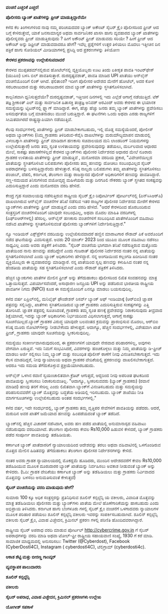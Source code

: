 **ವಂಚನೆ ಎಚ್ಚರಿಕೆ ಎಚ್ಚರ!**  

**ಪೊಲೀಸರು ಬ್ಯಾಂಕ್ ಖಾತೆಗಳನ್ನು ಫ್ರೀಜ್ ಮಾಡುತ್ತಿದ್ದಾರೆಯೇ**

ಕಳೆದ ಕೆಲ ತಿಂಗಳುಗಳಿಂದ ನಾವು ನಮ್ಮ ಪರಿಚಯದವರ ಬ್ಯಾಂಕ್ ಅಕೌಂಟ್ ಸೈಬರ್ ಕ್ರೈಂ ಪೊಲೀಸರಿಂದ ಫ್ರೀಜ್  ಆದ ಬಗ್ಗೆ ಕೇಳಿರುತ್ತೇವೆ, ಯಾಕೆ ಜನಸಾಮಾನ್ಯರ ಅಥವಾ ಸಾರ್ವಜನಿಕರ ಖಾಸಗಿ ಹಾಗು ವ್ಯವಹಾರದ ಬ್ಯಾಂಕ್ ಖಾತೆಗಳನ್ನು ಪೊಲೀಸ್ನವರು ಫ್ರೀಜ್ ಮಾಡುತ್ತಿರುವುದು ? ಹೀಗೆ ಅಕೌಂಟ್ ಫ್ರೀಜ್ ಮಾಡುವದು ಸರಿಯೇ ? ಹೀಗೆ ಫ್ರೀಜ್ ಆದ ಅಕೌಂಟ್ ಅನ್ನು ಡಿಫ್ರೀಜ್ ಮಾಡುವದಾದರೂ ಹೇಗೆ? ಇವೆಲ್ಲ ಪ್ರಶ್ನೆಗಳಿಗೆ ಉತ್ತರ ತಿಳಿಯಲು ಮೊದಲು  ಇತ್ತೀಚಿನ  ದಿನ ಪತ್ರಿಕೆ ಹಾಗು ಸೋಶಿಯಲ್ ಮೀಡಿಯಾಗಳಲ್ಲಿ ಪ್ರಸಿದ್ದಿ ಆದ ಪ್ರಕರಣಗಳನ್ನು ತಿಳಿಯೋಣ

**ಕೇರಳದ ಪ್ರಕರಣವನ್ನು  ಉಲ್ಲೇಖಿಸುವದಾದರೆ**

ಕೇರಳದ ಮುಪ್ಪತಡಮ್‌ನಲ್ಲಿರುವ ಹೋಟೆಲ್‌ನಲ್ಲಿ ವ್ಯಕ್ತಿಯೊಬ್ಬರು ಊಟ ತಿಂದು ಏಕೀಕೃತ ಪಾವತಿ ಇಂಟರ್‌ಫೇಸ್ (ಯುಪಿಐ) ಬಳಸಿ ಬಿಲ್ ಪಾವತಿಸುತ್ತಾರೆ. ದುರದೃಷ್ಟವಶಾತ್, ಪಾವತಿ ಮಾಡಿದ UPI ಖಾತೆಯು ಆನ್‌ಲೈನ್ ವಂಚನೆಯೊಂದಿಗೆ ಲಿಂಕ್ ಆಗಿದೆ. ಫಲಿತಾಂಶ? ಇದೀಗ ಪೊಲೀಸರ ಆದೇಶದ ಮೇರೆಗೆ ಹೋಟೆಲ್, ಅದರ ಕೋಳಿ ಸರಬರಾಜುದಾರ ಮತ್ತು ಸರಬರಾಜುದಾರನ ಮಾವ ಬ್ಯಾಂಕ್ ಖಾತೆಗಳನ್ನು ಸ್ಥಗಿತಗೊಳಿಸಲಾಗಿದೆ.
 
ಕಾಲ್ಪನಿಕವಾಗಿ ಧ್ವನಿಸುತ್ತದೆಯೇ? ದುರದೃಷ್ಟವಶಾತ್, ಇತ್ತೀಚಿನ ದಿನಗಳಲ್ಲಿ ಇದು ಎಲ್ಲೆಡೆ ಆಗಾಗ್ಗೆ ನಡೆಯುತ್ತಿದೆ. ಟೆಕ್ ತಜ್ಞ ಶ್ರೀಕಾಂತ್ ಎಲ್ ಮತ್ತು ಸಾರ್ವಜನಿಕ ಹಿತಾಸಕ್ತಿ ತಂತ್ರಜ್ಞ ಅನಿವರ್ ಅರವಿಂದ್ ಅವರು ಕೇರಳದ ಈ ಭಯಾನಕ ಸಮಸ್ಯೆಯನ್ನು ಟ್ವಿಟರ್‌ನಲ್ಲಿ ಫ್ಲ್ಯಾಗ್ ಮಾಡಿದ್ದಾರೆ. ಈಗ, ಹೆಚ್ಚು ಹೆಚ್ಚು ಜನರು ತಮ್ಮ ಬ್ಯಾಂಕ್ ಖಾತೆಗಳನ್ನು ಪ್ರವೇಶಿಸಲು ಅಸಮರ್ಥತೆಯ ಬಗ್ಗೆ ಮಾತನಾಡಲು ಮುಂದೆ ಬರುತ್ತಿದ್ದಾರೆ. ಈ ಘಟನೆಗಳು ಒಂದು ಅಥವಾ ಎರಡು ರಾಜ್ಯಗಳಿಗೆ ಸೀಮಿತವಾಗಿರದೆ ರಾಷ್ಟ್ರವ್ಯಾಪಿಯಾಗಿ ನಡೆಯುತ್ತಿವೆ.
 
ಕೆಲವು ಸಂದರ್ಭಗಳಲ್ಲಿ ಖಾತೆಗಳನ್ನು ಫ್ರೀಜ್ ಮಾಡಬೇಕಾಗಬಹುದು, ಇಲ್ಲಿ ದೊಡ್ಡ ಸಮಸ್ಯೆಯೆಂದರೆ, ಪೋಲೀಸ್ ಅಥವಾ ಬ್ಯಾಂಕ್‌ಗಳು (ನಿಮ್ಮ ಗ್ರಾಹಕರು ತಿಳಿದಿರುವ-ಕೆವೈಸಿ ದಾಖಲೆಗಳನ್ನು ಮರುಮೌಲ್ಯಮಾಪನ ಮಾಡುವಲ್ಲಿ ವಿಳಂಬಕ್ಕಾಗಿ ಖಾತೆಗಳನ್ನು ಫ್ರೀಜ್ ಮಾಡಿದಾಗ ಹಣಕಾಸು ಸಚಿವಾಲಯದ ಮನಿ ಲಾಂಡರಿಂಗ್ ನಿಯಮಗಳನ್ನು ಉಲ್ಲೇಖಿಸುತ್ತಾರೆ) ಜನರು ತಮ್ಮ ಸ್ವಂತ ಉಳಿತಾಯವನ್ನು ಪ್ರವೇಶಿಸುವುದನ್ನು ತಡೆಯಲು, ದುರ್ಬಲವಾದ ಆಧಾರದ ಮೇಲೆ, ಸಾಕಷ್ಟು ತಪಾಸಣೆಗಳಿಲ್ಲದೆ ಕೇರಳದ ಬ್ಯಾಂಕ್‌ಗಳು ಪೊಲೀಸರ ನಿರ್ದೇಶನದ ಆಧಾರದ ಮೇಲೆ ನೂರಾರು ಗ್ರಾಹಕರ ಉಳಿತಾಯ ಖಾತೆಗಳನ್ನು ಫ್ರೀಜ್ ಮಾಡುತ್ತಿವೆ , ಮನೋರಮಾ ವರದಿಯ ಪ್ರಕಾರ,  "ವಿವೇಚನೆಯಿಲ್ಲದ ಖಾತೆಯನ್ನು ಸ್ಥಗಿತಗೊಳಿಸಿದ ಬಲಿಪಶುಗಳು ಪೊಲೀಸರು ತಮ್ಮ ಹಣವನ್ನು ದೋಚಲು ಸಂಬಂಧವಿಲ್ಲದ ಸೈಬರ್ ಅಪರಾಧಗಳನ್ನು ಬಳಸುತ್ತಿದ್ದಾರೆಂದು ಹೇಳುತ್ತಾರೆ. ಕನಿಷ್ಠ ನಾಲ್ವರು ಬಲಿಪಶುಗಳು ತಮ್ಮ ಖಾತೆಗಳನ್ನು ಸ್ಥಗಿತಗೊಳಿಸಲು ಪಂಜಾಬ್, ದೆಹಲಿ, ಕರ್ನಾಟಕ, ತೆಲಂಗಾಣ ಮತ್ತು ರಾಜಸ್ಥಾನದ ಪೊಲೀಸ್ ಅಧಿಕಾರಿಗಳಿಗೆ ಹಣವನ್ನು ಪಾವತಿಸಿದ್ದಾರೆ. ಸಣ್ಣ-ಸಮಯದ ತಿನಿಸುಗಳಿಂದ ವಯೋವೃದ್ಧ ಮಹಿಳೆಯರು ಮತ್ತು ದಿನಗೂಲಿ ನೌಕರರು ಬ್ಯಾಂಕ್ ಸ್ಥಗಿತದ ಸಂಕಷ್ಟವನ್ನು ಎದುರಿಸುತ್ತಿದ್ದಾರೆ ಎಂದು ಮನೋರಮಾ ವರದಿ ಹೇಳಿದೆ.
 
ಕೇಂದ್ರ ಗೃಹ ಸಚಿವಾಲಯವು ನಡೆಸುತ್ತಿರುವ ರಾಷ್ಟ್ರೀಯ ಸೈಬರ್ ಕ್ರೈಂ ರಿಪೋರ್ಟಿಂಗ್ ಪೋರ್ಟಲ್‌ನಲ್ಲಿ (ಎನ್‌ಸಿಸಿಆರ್‌ಪಿ) ದಾಖಲಾಗಿರುವ ಆನ್‌ಲೈನ್ ವಂಚನೆಗಳ ತನಿಖೆ ನಡೆಸುವ ಇತರ ರಾಜ್ಯಗಳ ಪೊಲೀಸರ ನಿರ್ದೇಶನದ ಮೇರೆಗೆ ಕೇರಳದ ಬ್ಯಾಂಕ್‌ಗಳು ಖಾತೆಗಳನ್ನು ಫ್ರೀಜ್ ಮಾಡುತ್ತಿವೆ ಎಂದು ವರದಿ ಹೇಳಿದೆ. "ಆದರೆ ಕೇರಳದಿಂದ ಹೊರಬಂದಿರುವ ಸಂತ್ರಸ್ತರಿಗೆ ವಂಚನೆಗಳೊಂದಿಗೆ ಯಾವುದೇ ಸಂಬಂಧವಿಲ್ಲ, ಅಥವಾ ಮೊದಲ ಮಾಹಿತಿ ವರದಿಗಳಲ್ಲಿ (ಎಫ್‌ಐಆರ್‌ಗಳಲ್ಲಿ) ಹೆಸರಿಲ್ಲ. ಆನ್‌ಲೈನ್ ಹಣಕಾಸು ವಂಚನೆಗಳಿಗೆ ಸಂಬಂಧಿಸಿದ ಖಾತೆಗಳೊಂದಿಗೆ ವಹಿವಾಟು ನಡೆಸಿದ ಖಾತೆಗಳನ್ನು ಸ್ಥಗಿತಗೊಳಿಸುವಂತೆ ಪೊಲೀಸರು ಬ್ಯಾಂಕ್‌ಗಳಿಗೆ ನಿರ್ದೇಶಿಸುತ್ತಿದ್ದಾರೆ."
 
    
 ನ್ಯೂ ಇಂಡಿಯನ್ ಎಕ್ಸ್‌ಪ್ರೆಸ್‌ನ ವರದಿಯನ್ನು ಉಲ್ಲೇಖಿಸುವದಾದರೆ  ಹಣ್ಣಿನ ಮಾರಾಟಗಾರ ನೌಶಾದ್ ಪಿಕೆ ಅವರೊಂದಿಗೆ ನಡೆದ ಘಟನೆಯನ್ನು ವಿವರಿಸುತ್ತದೆ. ಅವರು     20 ಮಾರ್ಚ್ 2023 ರಿಂದ ಯುಪಿಐ ಮೂಲಕ ವಹಿವಾಟು ನಡೆಸಲು ಸಾಧ್ಯವಿಲ್ಲ ಎಂದು ಅವರು ಪತ್ರಿಕೆಗೆ ತಿಳಿಸಿದರು. "ಸೈಬರ್ ವಂಚನೆಯ ಭಾಗವಾಗಿ ತನಿಖೆ ನಡೆಸುತ್ತಿರುವ ಮತ್ತೊಂದು ಖಾತೆಯಿಂದ ನಾನು ಹಣವನ್ನು ಪಡೆದಿದ್ದೇನೆ ಎಂದು ಗುಜರಾತ್ ಪೊಲೀಸರ ನಿರ್ದೇಶನದ ನಂತರ ನನ್ನ ಖಾತೆಯನ್ನು ಸ್ಥಗಿತಗೊಳಿಸಲಾಗಿದೆ ಎಂದು ಬ್ಯಾಂಕ್ ಅಧಿಕಾರಿಗಳು ಹೇಳಿದ್ದಾರೆ. ನನ್ನ ಅಂಗಡಿಯಿಂದ ಕಲ್ಲಂಗಡಿ ಖರೀದಿಸಿದ ನಂತರ ವ್ಯಕ್ತಿಯೊಬ್ಬರು ಈ ವ್ಯವಹಾರವನ್ನು ಮಾಡಿದ್ದಾರೆ. ನನ್ನ ಖಾತೆಯಿಂದ ಸ್ವಲ್ಪ ಹಣವನ್ನು ಕಳುಹಿಸಿದ ನಂತರ ನನ್ನ ಹೆಂಡತಿಯ ಖಾತೆಯನ್ನು ಸಹ ಸ್ಥಗಿತಗೊಳಿಸಲಾಗಿದೆ ಎಂದು ನೌಶಾದ್ ಪತ್ರಿಕೆಗೆ ತಿಳಿಸಿದರು.
 

ಹೆಚ್ಚಿನ ಬ್ಯಾಂಕುಗಳು ಖಾತೆಗಳ ಮೇಲಿನ ಫ್ರೀಜ್ ಅನ್ನು ತೆಗೆದುಹಾಕಲು ಪೊಲೀಸರಿಂದ ಲಿಖಿತ ಸಂವಹನವನ್ನು ಮಾತ್ರ ಒತ್ತಾಯಿಸುತ್ತವೆ. ವಿಪರ್ಯಾಸವೆಂದರೆ, ಅಸಾಧಾರಣ ಜನಪ್ರಿಯ UPI ಅನ್ನು ಪಡೆದಿರುವ ಭಾರತೀಯ ರಾಷ್ಟ್ರೀಯ ಪಾವತಿಗಳ ನಿಗಮ (NPCI) ಕೂಡ ಈ ಸಮಸ್ಯೆಯೊಂದಿಗೆ ಏನನ್ನೂ ಮಾಡಲು ಬಯಸುವುದಿಲ್ಲ.
 
ಕಳೆದ ವರ್ಷ ಏಪ್ರಿಲ್‌ನಲ್ಲಿ, ಮನಿಲೈಫ್ ಫೌಂಡೇಶನ್ ರಿಸರ್ವ್ ಬ್ಯಾಂಕ್ ಆಫ್ ಇಂಡಿಯಾಕ್ಕೆ (ಆರ್‌ಬಿಐ) ಜ್ಞಾಪಕ ಪತ್ರವನ್ನು ಸಲ್ಲಿಸಿದ್ದು, ಖಾತೆಗಳು ಸ್ಥಗಿತಗೊಂಡಿರುವ ಬ್ಯಾಂಕ್ ಗ್ರಾಹಕರು ಎದುರಿಸುತ್ತಿರುವ ಸಂಕಷ್ಟಗಳನ್ನು ಎತ್ತಿ ತೋರಿಸಿದೆ. ಜ್ಞಾಪಕ ಪತ್ರದಲ್ಲಿ ಸೂಚಿಸಿದಂತೆ, ಗ್ರಾಹಕರು ತಮ್ಮ ಸ್ವಂತ ಹಣಕ್ಕೆ ಪ್ರವೇಶವನ್ನು ನಿರಾಕರಿಸುವುದು ತೀವ್ರವಾದ ಶಿಕ್ಷೆಯಾಗಿದೆ, ಇದನ್ನು ಬ್ಯಾಂಕ್ ಅಧಿಕಾರಿಗಳು ನಿರ್ಭಯದಿಂದ ವಿಧಿಸಲಾಗುತ್ತದೆ, ಆಗಾಗ್ಗೆ ಸಾಕಷ್ಟು ಸೂಚನೆಯಿಲ್ಲದೆ.ಬ್ಯಾಂಕ್ ಗ್ರಾಹಕರ ವಿರುದ್ಧ ಯಾವುದೇ ಬಲವಂತದ ಕ್ರಮವನ್ನು ಪ್ರಾರಂಭಿಸುವ ಮೊದಲು, ಆರ್‌ಬಿಐ ಕನಿಷ್ಠ ಮೂರು ನೋಟಿಸ್‌ಗಳನ್ನು ನೀಡಬೇಕೆಂದು ಹೇಳುತ್ತದೆ. ಆದಾಗ್ಯೂ, ಹೆಚ್ಚಿನ ಸಂದರ್ಭಗಳಲ್ಲಿ, ವಿಶೇಷವಾಗಿ ಖಾತೆ ಫ್ರೀಜ್, ಗ್ರಾಹಕರು ಯಾವುದೇ ಸೂಚನೆಯನ್ನು ಸ್ವೀಕರಿಸುವುದಿಲ್ಲ.


ಸಮಸ್ಯೆಯು ಸಂಕೀರ್ಣವಾಗಿರುವುದರಿಂದ, ಈ ಪ್ರಕರಣಗಳಿಗೆ ಯಾವುದೇ ನೇರವಾದ ಪರಿಹಾರಗಳಿಲ್ಲ, ಅವುಗಳು ವೇಗವಾಗಿ ಏರುತ್ತಿವೆ. ಇದು ನಿಮಗೆ ಸಂಭವಿಸಿದರೆ, ವಿವರಗಳನ್ನು ಹಂಚಿಕೊಳ್ಳಲು ಮತ್ತು ನಿಮ್ಮ ಖಾತೆಯನ್ನು ಡಿ-ಫ್ರೀಜ್ ಮಾಡಲು ಅರ್ಜಿ ಸಲ್ಲಿಸಲು ನಿಮ್ಮ ಬ್ಯಾಂಕ್ ಮತ್ತು ಸಂಬಂಧಿತ ಪೊಲೀಸ್ ಠಾಣೆಗೆ ನೀವು ವಿನಂತಿಸಬೇಕಾಗುತ್ತದೆ. ಇದು ಕೆಲಸ ಮಾಡದಿದ್ದರೆ, ನೀವು ನ್ಯಾಯಾಲಯ ಅಥವಾ ಗ್ರಾಹಕರ ವೇದಿಕೆಯಲ್ಲಿ ಪ್ರಕರಣವನ್ನು ದಾಖಲಿಸಬೇಕಾಗುತ್ತದೆ. ಆದರೂ ಇದು ಸಮಯ ತೆಗೆದುಕೊಳ್ಳುವ ಪ್ರಕ್ರಿಯೆಯಾಗಿರಬಹುದು.
 
ಆನ್‌ಲೈನ್ ಒಳಗಿನ ರವಾನೆ ಸ್ವಯಂಚಾಲಿತವಾಗಿ ಕ್ರೆಡಿಟ್ ಆಗುತ್ತದೆ, ಆದ್ದರಿಂದ ನೀವು ಅಪರಿಚಿತ ಘಟಕದಿಂದ ಪಾವತಿಯನ್ನು ಸ್ವೀಕರಿಸಲು ನಿರಾಕರಿಸುವಂತಿಲ್ಲ. "ಆದಾಗ್ಯೂ, ಸ್ವೀಕರಿಸುವವರು (ಬ್ಯಾಂಕ್ ಗ್ರಾಹಕರು) (ರವಾನೆ ಮಾಡಿದ) ಹಣವು ತನಗೆ ಸೇರಿಲ್ಲ ಎಂದು ಲಿಖಿತವಾಗಿ ಬ್ಯಾಂಕ್‌ಗೆ ವಿನಂತಿಸಬಹುದು ಮತ್ತು ಸಮಸ್ಯೆಯನ್ನು ಪರಿಹರಿಸುವವರೆಗೆ ಬ್ಯಾಂಕ್ ಮೊತ್ತವನ್ನು ಬದ್ಧತೆಯ ಅಡಿಯಲ್ಲಿ ಇರಿಸಬಹುದು. ಬ್ಯಾಂಕ್ ಶಾಖೆಯು ನೀತಿ ಮಾರ್ಗಸೂಚಿಗಳನ್ನು ಉಲ್ಲೇಖಿಸಬಹುದು ಅಂತಹ ಸಂದರ್ಭಗಳಲ್ಲಿ."

ಕಳೆದ ವರ್ಷ, ಇದೇ ಸಂದರ್ಭದಲ್ಲಿ, ಬ್ಯಾಂಕ್ ಗ್ರಾಹಕರು ತಮ್ಮ ವೃತ್ತಿಪರ ಸೇವೆಗಳಿಗೆ ಪಾವತಿಯನ್ನು ಪಡೆದರು. ಆದರೆ, ಮರುದಿನ ಅವರ ಖಾತೆಗೆ ಜಮೆಯಾದ ಹಣವನ್ನು ಹಿಂಪಡೆಯದಂತೆ ಬ್ಯಾಂಕ್ ತಡೆದಿದೆ.
 
ಬ್ಯಾಂಕ್‌ನಲ್ಲಿ ಹೆಚ್ಚಿನ ವಿಚಾರಣೆ ನಡೆಸಿದಾಗ, ಅವರು ಹಣ ಪಡೆದ ಖಾತೆಯಲ್ಲಿ ಅನುಮಾನಾಸ್ಪದ ವಹಿವಾಟು ನಡೆದಿರುವುದು ವರದಿಯಾಗಿದೆ. ತೆಲಂಗಾಣ ಪೊಲೀಸರು ಕೇವಲ Rs10,000 ಹಿಡುವಳಿ ಕೇಳಿದರೆ, ಬ್ಯಾಂಕ್ ಗ್ರಾಹಕರು ಪಡೆದ ಸಂಪೂರ್ಣ ಪಾವತಿಯನ್ನು ತಡೆಹಿಡಿಯಿತು.
 
ಕರ್ಣಾಟಕ ಬ್ಯಾಂಕ್ ಖಾತೆದಾರರಿಗೆ ನ್ಯಾಯಾಲಯದಿಂದ ಆದೇಶವನ್ನು ತರಲು ಅಥವಾ ವಹಿವಾಟಿನಲ್ಲಿ ಒಳಗೊಂಡಿರುವ ಮೊತ್ತದ ಮೇಲಿನ ಹಿಡಿತವನ್ನು ತೆಗೆದುಹಾಕಲು ತೆಲಂಗಾಣ ಪೊಲೀಸರ ನಿರ್ದೇಶನಗಳನ್ನು ಕೇಳಿದೆ.
 
ನಂತರ ಅವರು ಗ್ರಾಹಕ ನ್ಯಾಯಾಲಯದಲ್ಲಿ ಮೊಕದ್ದಮೆ ಹೂಡಿದರು, ಮುಂದಿನ ಆದೇಶದವರೆಗೆ ಕೇವಲ Rs10,000 ತಡೆಹಿಡಿಯುವ ಮೂಲಕ ದೂರುದಾರರ ಬ್ಯಾಂಕ್ ಖಾತೆಯನ್ನು ನಿರ್ವಹಿಸಲು ಅವಕಾಶ ನೀಡುವಂತೆ ಬ್ಯಾಂಕ್ ಅನ್ನು ಕೇಳಿದರು. (ಓದಿ: ಗ್ರಾಹಕ ವೇದಿಕೆಯು ಕರ್ಣಾಟಕ ಬ್ಯಾಂಕ್ ಅನ್ನು ತಡೆಹಿಡಿಯಲು ಮತ್ತು ಗ್ರಾಹಕರು ನಿರ್ವಿವಾದದ ಮೊತ್ತವನ್ನು ಬಳಸಲು ಅನುಮತಿಸುವಂತೆ ಕೇಳುತ್ತದೆ)
 
**ಸೈಬರ್ ವಂಚನೆಯನ್ನು ವರದಿ ಮಾಡುವುದು ಹೇಗೆ?**

ಸುಮಾರು 100 ಕ್ಕೂ ಅಧಿಕ  ಸಂತ್ರಸ್ತರನ್ನು ಪ್ರತಿನಿಧಿಸುವ ಶೂಲಿನ್ ಕನ್ಸಲ್ಟೆನ್ಸಿ ಯ ವಕೀಲರು, ವಿವಾದಿತ ಮೊತ್ತವನ್ನು ಮಾತ್ರ ತಡೆಹಿಡಿಯಲು ಪೊಲೀಸರು ಮತ್ತು ಬ್ಯಾಂಕ್‌ಗಳು ಖಾತೆಯ ಮೇಲೆ ಹೊಣೆಗಾರಿಕೆಯನ್ನು ಹಾಕಬಹುದು ಎಂದು ಅಭಿಪ್ರಾಯ  ತಿಳಿಸಿದರು. ಕರ್ನಾಟಕ ಹಾಗು ಬೆಂಗಳೂರು ಗಳಲ್ಲಿ ಸೈಬರ್ ಕ್ರೈಂ ವಂಚನೆಗೆ ಒಳಗಾದವರು ನ್ಯಾಯಾಲಗಳ ಮೂಲಕ ಪರಿಹಾರ ಪಡೆಯಲು ಶೂಲಿನ್ ಕನ್ಸಲ್ಟೆನ್ಸಿ ವಕೀಲರು  ಇವರನ್ನು ಸಂಪರ್ಕಿಸಬಹುದಾಗಿದೆ. ಶೂಲಿನ್ ಕನ್ಸಲ್ಟೆನ್ಸಿ ವಕೀಲರು ಸೈಬರ್ ಕ್ರೈಂ, ವಿವಾಹ ವಿಚ್ಚೇದನ, ಕ್ರಿಮಿನಲ್ ಪ್ರಕರಣ ಗಳಲ್ಲಿ ಪರಿಣಿತಿ ಹೊಂದಿದವರಾಗಿದ್ದಾರೆ.

 
ರಾಷ್ಟ್ರೀಯ ಸೈಬರ್ ಅಪರಾಧ ವರದಿ ಮಾಡುವ ಪೋರ್ಟಲ್ http://cybercrime.gov.in ಗೆ ಸೈಬರ್ ಅಪರಾಧಗಳನ್ನು ವರದಿ ಮಾಡಿ ಅಥವಾ ಟೋಲ್-ಫ್ರೀ ರಾಷ್ಟ್ರೀಯ ಸಹಾಯವಾಣಿ ಸಂಖ್ಯೆ, 1930 ಗೆ ಕರೆ ಮಾಡಿ. ಸಾಮಾಜಿಕ ಮಾಧ್ಯಮದಲ್ಲಿ ಅನುಸರಿಸಲು: Twitter (@Cyberdost), Facebook (CyberDostI4C), Instagram ( cyberdostl4C), ಟೆಲಿಗ್ರಾಮ್ (cyberdosti4c).

**ಆಕಾಶ ಶೆಟ್ಟಿ ಮತ್ತು ಬೀರಣ್ಣ ಗಾಂವ್ಕರ್**

**ವ್ಯವಸ್ಥಾಪಕ ಪಾಲುದಾರರು**

**ಶೂಲಿನ್ ಕನ್ಸಲ್ಟೆನ್ಸಿ**

**ವಕೀಲರು**

**ಸೈಬರ್ ಅಪರಾಧ, ವಿವಾಹ ವಿಚ್ಛೇದನ, ಕ್ರಿಮಿನಲ್ ಪ್ರಕರಣಗಳು ಉಲ್ಲೇಖ**

**ಯೋಗೀಶ್ ಸಪಕಾಳೆ**